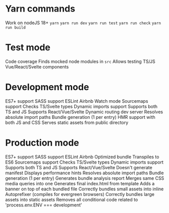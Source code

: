# Yarn commands
  Work on nodeJS 18+
  `yarn`
  `yarn run dev`
  `yarn run test`
  `yarn run check`
  `yarn run build`

# Test mode
  Code coverage
  Finds mocked node modules in `src`
  Allows testing TS/JS Vue/React/Svelte components

# Development mode
  ES7+ support
  SASS support
  ESLint Airbnb
  Watch mode
  Sourcemaps support
  Checks TS/Svelte types
  Dynamic imports support
  Supports both TS and JS
  Supports React/Vue/Svelte
  Dynamic routing dev server
  Resolves absolute import paths
  Bundle generation (1 per entry)
  HMR support with both JS and CSS
  Serves static assets from public directory

# Production mode
  ES7+ support
  SASS support
  ESLint Airbnb
  Optimized bundle
  Transpiles to ES6
  Sourcemaps support
  Checks TS/Svelte types
  Dynamic imports support
  Supports both TS and JS
  Supports React/Vue/Svelte
  Doesn't generate manifest
  Displays performance hints
  Resolves absolute import paths
  Bundle generation (1 per entry)
  Generates bundle analysis report
  Merges same CSS media queries into one
  Generates final index.html from template
  Adds a banner on top of each bundled file
  Correctly bundles small assets into inline
  Autoprefixer (compiles for evergreen browsers)
  Correctly bundles large assets into static assets
  Removes all conditional code related to 'process.env.ENV === development'
